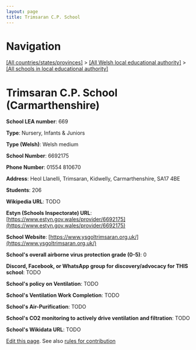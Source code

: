 ```yaml
---
layout: page
title: Trimsaran C.P. School
---
```

# Navigation

[[All countries/states/provinces]](../../..) > [[All Welsh local educational authority]](../..) > [[All schools in local educational authority]](..)

# Trimsaran C.P. School (Carmarthenshire)

**School LEA number**: 669

**Type**: Nursery, Infants & Juniors

**Type (Welsh)**: Welsh medium

**School Number**: 6692175

**Phone Number**: 01554 810670

**Address**: Heol Llanelli, Trimsaran, Kidwelly, Carmarthenshire, SA17 4BE

**Students**: 206

**Wikipedia URL**: TODO

**Estyn (Schools Inspectorate) URL**: [https://www.estyn.gov.wales/provider/6692175](https://www.estyn.gov.wales/provider/6692175)

**School Website**: [https://www.ysgoltrimsaran.org.uk/](https://www.ysgoltrimsaran.org.uk/)

**School's overall airborne virus protection grade (0-5)**: 0

**Discord, Facebook, or WhatsApp group for discovery/advocacy for THIS school**: TODO

**School's policy on Ventilation**: TODO

**School's Ventilation Work Completion**: TODO

**School's Air-Purification**: TODO

**School's CO2 monitoring to actively drive ventilation and filtration**: TODO

**School's Wikidata URL**: TODO




[Edit this page](https://github.com/VentilationProject/Wales/edit/prif/./Carmarthenshire/Trimsaran_C.P._School.md). See also [rules for contribution](../../../contribution-rules/)